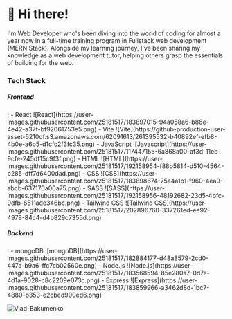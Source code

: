 # 👋 Hi there! 

I'm Web Developer who's been diving into the world of coding for almost a year now in a full-time training program in Fullstack web development (MERN Stack). Alongside my learning journey, I've been sharing my knowledge as a web development tutor, helping others grasp the essentials of building for the web.

<h3 align="left">Tech Stack</h3>

<h5 align="left">Frontend</h5>:
- React ![React](https://user-images.githubusercontent.com/25181517/183897015-94a058a6-b86e-4e42-a37f-bf92061753e5.png)
- Vite ![Vite](https://github-production-user-asset-6210df.s3.amazonaws.com/62091613/261395532-b40892ef-efb8-4b0e-a6b5-d1cfc2f3fc35.png)
- JavaScript ![Javascript](https://user-images.githubusercontent.com/25181517/117447155-6a868a00-af3d-11eb-9cfe-245df15c9f3f.png)
- HTML ![HTML](https://user-images.githubusercontent.com/25181517/192158954-f88b5814-d510-4564-b285-dff7d6400dad.png)
- CSS ![CSS](https://user-images.githubusercontent.com/25181517/183898674-75a4a1b1-f960-4ea9-abcb-637170a00a75.png)
- SASS ![SASS](https://user-images.githubusercontent.com/25181517/192158956-48192682-23d5-4bfc-9dfb-6511ade346bc.png)
- Tailwind CSS ![Tailwind CSS](https://user-images.githubusercontent.com/25181517/202896760-337261ed-ee92-4979-84c4-d4b829c7355d.png)
<h5 align="left">Backend</h5>:
- mongoDB ![mongoDB](https://user-images.githubusercontent.com/25181517/182884177-d48a8579-2cd0-447a-b9a6-ffc7cb02560e.png)
- Node.js ![Node.js](https://user-images.githubusercontent.com/25181517/183568594-85e280a7-0d7e-4d1a-9028-c8c2209e073c.png)
- Express ![Express](https://user-images.githubusercontent.com/25181517/183859966-a3462d8d-1bc7-4880-b353-e2cbed900ed6.png)

<p><img align="left" src="https://github-readme-stats.vercel.app/api/top-langs?username=Vlad-Bakumenko&show_icons=true&locale=en&layout=compact" alt="Vlad-Bakumenko" /></p>
